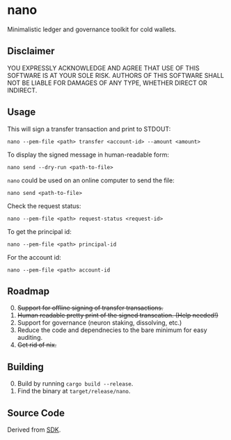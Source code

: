 # nano

Minimalistic ledger and governance toolkit for cold wallets.

## Disclaimer

YOU EXPRESSLY ACKNOWLEDGE AND AGREE THAT USE OF THIS SOFTWARE IS AT YOUR SOLE RISK.
AUTHORS OF THIS SOFTWARE SHALL NOT BE LIABLE FOR DAMAGES OF ANY TYPE, WHETHER DIRECT OR INDIRECT.

## Usage

This will sign a transfer transaction and print to STDOUT:

    nano --pem-file <path> transfer <account-id> --amount <amount>

To display the signed message in human-readable form:

    nano send --dry-run <path-to-file>

`nano` could be used on an online computer to send the file:

    nano send <path-to-file>

Check the request status:

    nano --pem-file <path> request-status <request-id>

To get the principal id:

    nano --pem-file <path> principal-id

For the account id:

    nano --pem-file <path> account-id

## Roadmap

0. ~~Support for offline signing of transfer transactions.~~
1. ~~Human readable pretty print of the signed transcation. (Help needed!)~~
2. Support for governance (neuron staking, dissolving, etc.)
3. Reduce the code and dependnecies to the bare minimum for easy auditing.
4. ~~Get rid of nix.~~

## Building

0. Build by running `cargo build --release`.
1. Find the binary at `target/release/nano`.

## Source Code

Derived from [SDK](https://github.com/dfinity/sdk).

